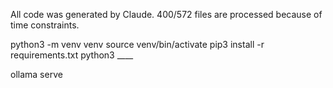 All code was generated by Claude. 400/572 files are processed because of time constraints.

python3 -m venv venv
source venv/bin/activate
pip3 install -r requirements.txt
python3 ____

ollama serve